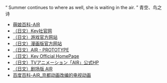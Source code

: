 “  Summer continues to where as well, she is waiting in the air.  ”
青空、鸟之诗
- [萌娘百科-AIR](https://zh.moegirl.org.cn/AIR)
- [（日文）Key社官网](http://key.visualarts.gr.jp/)
- [（日文）游戏官方网站](http://key.visualarts.gr.jp/product/air/)
- [（日文）漫画版官方网站](http://www.comptiq.com/release/comic/25air_a_la.html)
- [（日文）AIR - PROTOTYPE](http://prot.co.jp/psp/air/)
- [（日文）Key Official HomePage](http://key.visualarts.gr.jp/)
- [（日文）TVアニメーション「AIR」公式HP](http://www.tbs.co.jp/anime/air/)
- [（日文）剧场版 AIR](http://www.toei-anim.co.jp/movie/movie_air/)
- [百度百科-AIR_京都动画改编的电视动画](https://baike.baidu.com/item/AIR/6324278)

